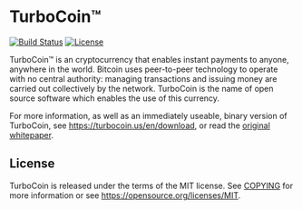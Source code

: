 TurboCoin™  
=====================================
[![Build Status](https://travis-ci.org/Phonemetra/TurboCoin.svg?branch=master)](https://travis-ci.org/Phonemetra/TurboCoin)
[![License](https://img.shields.io/apm/l/vim-mode.svg)](https://github.com/Phonemetra/TurboCoin/blob/master/LICENSE)


TurboCoin™ is an cryptocurrency that enables instant payments to
anyone, anywhere in the world. Bitcoin uses peer-to-peer technology to operate
with no central authority: managing transactions and issuing money are carried
out collectively by the network. TurboCoin is the name of open source
software which enables the use of this currency.

For more information, as well as an immediately useable, binary version of
TurboCoin, see https://turbocoin.us/en/download, or read the
[original whitepaper](https://turbocoin.us/en/turbocoin.pdf).

License
-------

TurboCoin is released under the terms of the MIT license. See [COPYING](COPYING) for more
information or see https://opensource.org/licenses/MIT.
